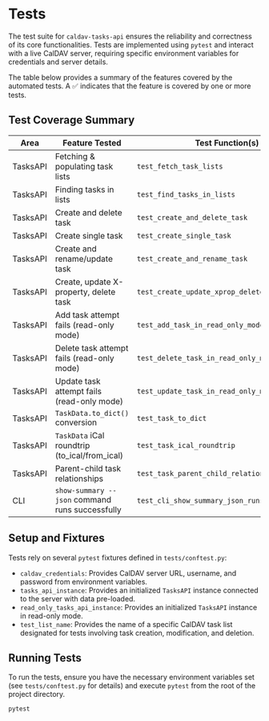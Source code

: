 Tests
=====

The test suite for `caldav-tasks-api` ensures the reliability and
correctness of its core functionalities. Tests are implemented using
`pytest` and interact with a live CalDAV server, requiring specific
environment variables for credentials and server details.

The table below provides a summary of the features covered by the automated tests. A ✅ indicates that the feature is covered by one or more tests.

Test Coverage Summary
---------------------

| Area     | Feature Tested                                      | Test Function(s)                                 | Status |
|----------|-----------------------------------------------------|--------------------------------------------------|--------|
| TasksAPI | Fetching & populating task lists                    | `test_fetch_task_lists`                          |   ✅   |
| TasksAPI | Finding tasks in lists                              | `test_find_tasks_in_lists`                       |   ✅   |
| TasksAPI | Create and delete task                              | `test_create_and_delete_task`                    |   ✅   |
| TasksAPI | Create single task                                  | `test_create_single_task`                        |   ✅   |
| TasksAPI | Create and rename/update task                       | `test_create_and_rename_task`                    |   ✅   |
| TasksAPI | Create, update X-property, delete task              | `test_create_update_xprop_delete_task`           |   ✅   |
| TasksAPI | Add task attempt fails (read-only mode)             | `test_add_task_in_read_only_mode`                |   ✅   |
| TasksAPI | Delete task attempt fails (read-only mode)          | `test_delete_task_in_read_only_mode`             |   ✅   |
| TasksAPI | Update task attempt fails (read-only mode)          | `test_update_task_in_read_only_mode`             |   ✅   |
| TasksAPI | `TaskData.to_dict()` conversion                     | `test_task_to_dict`                              |   ✅   |
| TasksAPI | `TaskData` iCal roundtrip (to_ical/from_ical)       | `test_task_ical_roundtrip`                       |   ✅   |
| TasksAPI | Parent-child task relationships                     | `test_task_parent_child_relationships`           |   ✅   |
| CLI      | `show-summary --json` command runs successfully     | `test_cli_show_summary_json_runs_successfully`   |   ✅   |

Setup and Fixtures
------------------

Tests rely on several `pytest` fixtures defined in `tests/conftest.py`:

*   `caldav_credentials`: Provides CalDAV server URL, username, and password
from environment variables.
*   `tasks_api_instance`: Provides an initialized `TasksAPI` instance
connected to the server with data pre-loaded.
*   `read_only_tasks_api_instance`: Provides an initialized `TasksAPI`
instance in read-only mode.
*   `test_list_name`: Provides the name of a specific CalDAV task list
designated for tests involving task creation, modification, and deletion.

Running Tests
-------------

To run the tests, ensure you have the necessary environment variables set
(see `tests/conftest.py` for details) and execute `pytest` from the root of
the project directory.

```bash
pytest
```

